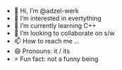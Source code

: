 - 👋 Hi, I’m @adzel-werk
- 👀 I’m interested in evertything
- 🌱 I’m currently learning C++
- 💞️ I’m looking to collaborate on s/w
- 📫 How to reach me ...
- 😄 Pronouns: it / its
- ⚡ Fun fact: not a funny being

<!---
adzel-werk/adzel-werk is a ✨ special ✨ repository because its `README.md` (this file) appears on your GitHub profile.
You can click the Preview link to take a look at your changes.
--->
